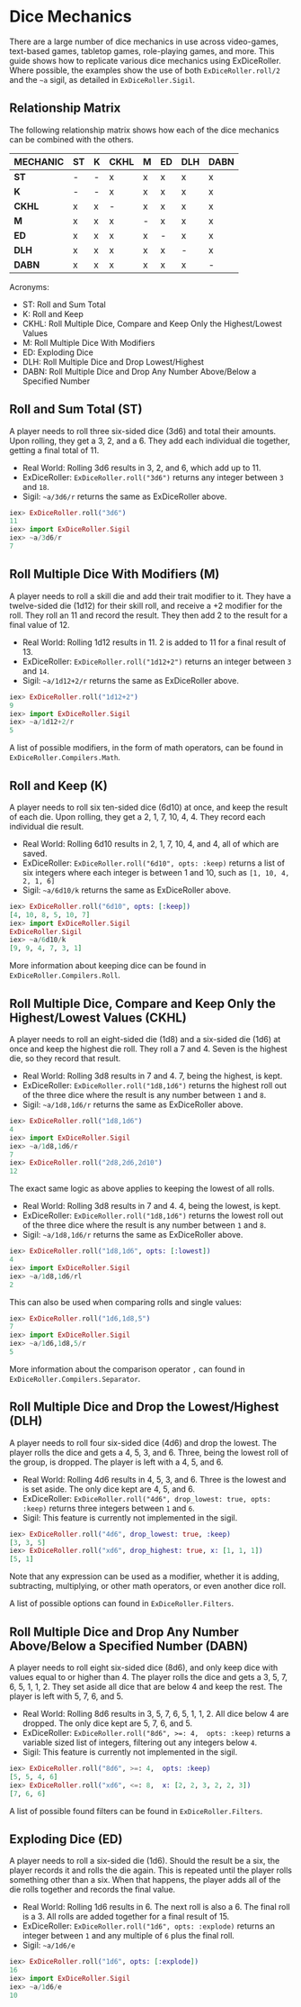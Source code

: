 # Dice Mechanics

There are a large number of dice mechanics in use across video-games, text-based
games, tabletop games, role-playing games, and more. This guide shows how to
replicate various dice mechanics using ExDiceRoller. Where possible, the
examples show the use of both `ExDiceRoller.roll/2` and the `~a` sigil, as
detailed in `ExDiceRoller.Sigil`.


## Relationship Matrix

The following relationship matrix shows how each of the dice mechanics can be combined with the others.

 MECHANIC    | ST   | K   | CKHL | M   | ED  | DLH | DABN
------------ | ---- | --- | ---- | --- | --- | --- | ----
 **ST**      | -    | -   | x    | x   | x   | x   | x
 **K**       | -    | -   | x    | x   | x   | x   | x
 **CKHL**    | x    | x   | -    | x   | x   | x   | x
 **M**       | x    | x   | x    | -   | x   | x   | x
 **ED**      | x    | x   | x    | x   | -   | x   | x
 **DLH**     | x    | x   | x    | x   | x   | -   | x
 **DABN**    | x    | x   | x    | x   | x   | x   | -

Acronyms:
* ST: Roll and Sum Total
* K: Roll and Keep
* CKHL: Roll Multiple Dice, Compare and Keep Only the Highest/Lowest Values
* M: Roll Multiple Dice With Modifiers
* ED: Exploding Dice
* DLH: Roll Multiple Dice and Drop Lowest/Highest
* DABN: Roll Multiple Dice and Drop Any Number Above/Below a Specified Number


## Roll and Sum Total (ST)

A player needs to roll three six-sided dice (3d6) and total their amounts. Upon
rolling, they get a 3, 2, and a 6. They add each individual die together,
getting a final total of 11.

* Real World: Rolling 3d6 results in 3, 2, and 6, which add up to 11.
* ExDiceRoller: `ExDiceRoller.roll("3d6")` returns any integer between `3` and `18`.
* Sigil: `~a/3d6/r` returns the same as ExDiceRoller above.

```elixir
iex> ExDiceRoller.roll("3d6")
11
iex> import ExDiceRoller.Sigil
iex> ~a/3d6/r
7
```

## Roll Multiple Dice With Modifiers (M)

A player needs to roll a skill die and add their trait modifier to it. They have a twelve-sided die (1d12) for their skill roll, and receive a +2 modifier for the roll. They roll an 11 and record the result. They then add 2 to the result for a final value of 12.

* Real World: Rolling 1d12 results in 11. 2 is added to 11 for a final result of 13.
* ExDiceRoller: `ExDiceRoller.roll("1d12+2")` returns an integer between `3` and `14`.
* Sigil: `~a/1d12+2/r` returns the same as ExDiceRoller above.

```elixir
iex> ExDiceRoller.roll("1d12+2")
9
iex> import ExDiceRoller.Sigil
iex> ~a/1d12+2/r
5
```

A list of possible modifiers, in the form of math operators, can be found in `ExDiceRoller.Compilers.Math`.


## Roll and Keep (K)

A player needs to roll six ten-sided dice (6d10) at once, and keep the result of each die. Upon rolling, they get a 2, 1, 7, 10, 4, 4. They record each individual die result.

* Real World: Rolling 6d10 results in 2, 1, 7, 10, 4, and 4, all of which are saved.
* ExDiceRoller: `ExDiceRoller.roll("6d10", opts: :keep)` returns a list of six integers where each integer is between 1 and 10, such as `[1, 10, 4, 2, 1, 6]`
* Sigil: `~a/6d10/k` returns the same as ExDiceRoller above.

```elixir
iex> ExDiceRoller.roll("6d10", opts: [:keep])
[4, 10, 8, 5, 10, 7]
iex> import ExDiceRoller.Sigil
ExDiceRoller.Sigil
iex> ~a/6d10/k
[9, 9, 4, 7, 3, 1]
```

More information about keeping dice can be found in `ExDiceRoller.Compilers.Roll`.


## Roll Multiple Dice, Compare and Keep Only the Highest/Lowest Values (CKHL)

A player needs to roll an eight-sided die (1d8) and a six-sided die (1d6) at once and keep the highest die roll. They roll a 7 and 4. Seven is the highest die, so they record that result.

* Real World: Rolling 3d8 results in 7 and 4. 7, being the highest, is kept.
* ExDiceRoller: `ExDiceRoller.roll("1d8,1d6")` returns the highest roll out of the three dice where the result is any number between `1` and `8`.
* Sigil: `~a/1d8,1d6/r` returns the same as ExDiceRoller above.

```elixir
iex> ExDiceRoller.roll("1d8,1d6")
4
iex> import ExDiceRoller.Sigil
iex> ~a/1d8,1d6/r
7
iex> ExDiceRoller.roll("2d8,2d6,2d10")
12
```

The exact same logic as above applies to keeping the lowest of all rolls.

* Real World: Rolling 3d8 results in 7 and 4. 4, being the lowest, is kept.
* ExDiceRoller: `ExDiceRoller.roll("1d8,1d6")` returns the lowest roll out of the three dice where the result is any number between `1` and `8`.
* Sigil: `~a/1d8,1d6/r` returns the same as ExDiceRoller above.

```elixir
iex> ExDiceRoller.roll("1d8,1d6", opts: [:lowest])
4
iex> import ExDiceRoller.Sigil
iex> ~a/1d8,1d6/rl
2
```

This can also be used when comparing rolls and single values:

```elixir
iex> ExDiceRoller.roll("1d6,1d8,5")
7
iex> import ExDiceRoller.Sigil
iex> ~a/1d6,1d8,5/r
5
```

More information about the comparison operator `,` can found in `ExDiceRoller.Compilers.Separator`.


## Roll Multiple Dice and Drop the Lowest/Highest (DLH)

A player needs to roll four six-sided dice (4d6) and drop the lowest. The player rolls the dice and gets a 4, 5, 3, and 6. Three, being the lowest roll of the group, is dropped. The player is left with a 4, 5, and 6.

* Real World: Rolling 4d6 results in 4, 5, 3, and 6. Three is the lowest and is set aside. The only dice kept are 4, 5, and 6.
* ExDiceRoller: `ExDiceRoller.roll("4d6", drop_lowest: true, opts: :keep)` returns three integers between `1` and `6`.
* Sigil: This feature is currently not implemented in the sigil.

```elixir
iex> ExDiceRoller.roll("4d6", drop_lowest: true, :keep)
[3, 3, 5]
iex> ExDiceRoller.roll("xd6", drop_highest: true, x: [1, 1, 1])
[5, 1]
```

Note that any expression can be used as a modifier, whether it is adding, subtracting, multiplying, or other math operators, or even another dice roll.

A list of possible options can found in `ExDiceRoller.Filters`.


## Roll Multiple Dice and Drop Any Number Above/Below a Specified Number (DABN)

A player needs to roll eight six-sided dice (8d6), and only keep dice with values equal to or higher than 4. The player rolls the dice and gets a 3, 5, 7, 6, 5, 1, 1, 2. They set aside all dice that are below 4 and keep the rest. The player is left with 5, 7, 6, and 5.

* Real World: Rolling 8d6 results in 3, 5, 7, 6, 5, 1, 1, 2. All dice below 4 are dropped. The only dice kept are 5, 7, 6, and 5.
* ExDiceRoller: `ExDiceRoller.roll("8d6", >=: 4,  opts: :keep)` returns a variable sized list of integers, filtering out any integers below `4`.
* Sigil: This feature is currently not implemented in the sigil.

```elixir
iex> ExDiceRoller.roll("8d6", >=: 4,  opts: :keep)
[5, 5, 4, 6]
iex> ExDiceRoller.roll("xd6", <=: 8,  x: [2, 2, 3, 2, 2, 3])
[7, 6, 6]
```

A list of possible found filters can be found in `ExDiceRoller.Filters`.


## Exploding Dice (ED)

A player needs to roll a six-sided die (1d6). Should the result be a six, the player records it and rolls the die again. This is repeated until the player rolls something other than a six. When that happens, the player adds all of the die rolls together and records the final value.

* Real World: Rolling 1d6 results in 6. The next roll is also a 6. The final roll is a 3. All rolls are added together for a final result of 15.
* ExDiceRoller: `ExDiceRoller.roll("1d6", opts: :explode)` returns an integer between `1` and any multiple of `6` plus the final roll.
* Sigil: `~a/1d6/e`

```elixir
iex> ExDiceRoller.roll("1d6", opts: [:explode])
16
iex> import ExDiceRoller.Sigil
iex> ~a/1d6/e
10
```